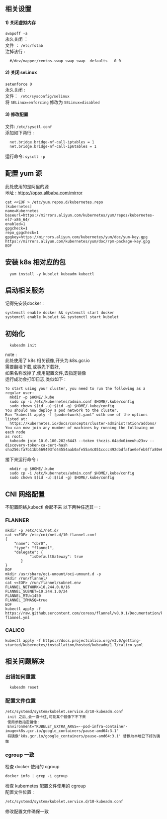 ## 相关设置
#### 1) 关闭虚拟内存
``` swapoff -a ```  
永久关闭 ：    
文件 ： ``` /etc/fstab ```  
注掉该行 :
```
  #/dev/mapper/centos-swap swap swap  defaults   0 0
```  

#### 2) 关闭 seLinux
``` setenforce 0 ```    
永久关闭 :   
文件：``` /etc/sysconfig/selinux```   
将 ``` SELinux=enforcing ``` 修改为 ``` SELinux=disabled ```  

#### 3) 修改配置
文件: ``` /etc/sysctl.conf ```  
添加如下两行 :   
```
  net.bridge.bridge-nf-call-iptables = 1
  net.bridge.bridge-nf-call-ip6tables = 1
```
运行命令: ```sysctl -p```  
## 配置 yum 源
此处使用的是阿里的源  
地址 : https://opsx.alibaba.com/mirror
```
cat <<EOF > /etc/yum.repos.d/kubernetes.repo
[kubernetes]
name=Kubernetes
baseurl=https://mirrors.aliyun.com/kubernetes/yum/repos/kubernetes-el7-x86_64/
enabled=1
gpgcheck=1
repo_gpgcheck=1
gpgkey=https://mirrors.aliyun.com/kubernetes/yum/doc/yum-key.gpg https://mirrors.aliyun.com/kubernetes/yum/doc/rpm-package-key.gpg
EOF
```
## 安装 k8s 相对应的包
```
  yum install -y kubelet kubeadm kubectl
```
## 启动相关服务
记得先安装docker :  
```
systemctl enable docker && systemctl start docker
systemctl enable kubelet && systemctl start kubelet
```
## 初始化
```
  kubeadm init
```
note :   
此处使用了 k8s 相关镜像,开头为:k8s.gcr.io  
需要翻墙下载,或事先下载好,  
如果名称改掉了,使用配置文件,去指定镜像  
运行成功会打印日志,类似如下 :
```
To start using your cluster, you need to run the following as a regular user:
  mkdir -p $HOME/.kube
  sudo cp -i /etc/kubernetes/admin.conf $HOME/.kube/config
  sudo chown $(id -u):$(id -g) $HOME/.kube/config
You should now deploy a pod network to the cluster.
Run "kubectl apply -f [podnetwork].yaml" with one of the options listed at:
  https://kubernetes.io/docs/concepts/cluster-administration/addons/
You can now join any number of machines by running the following on each node
as root:
  kubeadm join 10.0.100.202:6443 --token thczis.64adx0imeuhu23xv --discovery-token-ca-cert-hash sha256:fa7b11bb569493fd44554aab0afe55a4c051cccc492dbdfafae6efeb6ffa80e6
```
接下来运行命令 :
```
  mkdir -p $HOME/.kube
  sudo cp -i /etc/kubernetes/admin.conf $HOME/.kube/config
  sudo chown $(id -u):$(id -g) $HOME/.kube/config
```

## CNI 网络配置
不配置网络,kubectl 会起不来
以下两种任选其一 :
### FLANNER
```
mkdir -p /etc/cni/net.d/
cat <<EOF> /etc/cni/net.d/10-flannel.conf
{
    "name": "cbr0",
    "type": "flannel",
    "delegate": {
           "isDefaultGateway": true
       }
}
EOF
mkdir /usr/share/oci-umount/oci-umount.d -p
mkdir /run/flannel/
cat <<EOF> /run/flannel/subnet.env
FLANNEL_NETWORK=10.244.0.0/16
FLANNEL_SUBNET=10.244.1.0/24
FLANNEL_MTU=1450
FLANNEL_IPMASQ=true
EOF
kubectl apply -f https://raw.githubusercontent.com/coreos/flannel/v0.9.1/Documentation/kube-flannel.yml
```
### CALICO
```
kubectl apply -f https://docs.projectcalico.org/v3.0/getting-started/kubernetes/installation/hosted/kubeadm/1.7/calico.yaml
```

## 相关问题解决
### 出错如何重置
```
  kubeadm reset
```
### 配置文件位置
```
/etc/systemd/system/kubelet.service.d/10-kubeadm.conf
 init 之后,会一直卡住,可能某个镜像下不下来
 使用参数指定镜像:
 Environment="KUBELET_EXTRA_ARGS=--pod-infra-container-image=k8s.gcr.io/google_containers/pause-amd64:3.1"
 将镜像'k8s.gcr.io/google_containers/pause-amd64:3.1' 替换为本地已下好的镜像
```
### cgroup 一致
检查 docker 使用的 cgroup
```
docker info | grep -i cgroup
```
检查 kubernetes 配置文件使用的 cgroup  
配置文件位置 :   
```
/etc/systemd/system/kubelet.service.d/10-kubeadm.conf
```
修改配置文件确保一致
